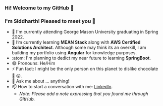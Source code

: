 ### Hi! Welcome to my GitHub 👋
### I'm Siddharth! Pleased to meet you 🤝

- 👜 I'm currently attending George Mason University graduating in Spring 2022.
- 🌱 I’m currently learning **MEAN Stack** along with **AWS Certified Solutions Architect**. Although some may think its an overkill, I am building my portfolio using **Angular** for knowledge purposes.
- :atom: I'm planning to dedict my near future to learning **SpringBoot**.
- 😄 Pronouns: He/Him
- ⚡ Fun fact: I might be the only person on this planet to dislike chocolate 🍫 😜.
- 💬 Ask me about ... anything!
- 📫 How to start a conversation with me: [LinkedIn](https://www.linkedin.com/in/sidharthpatel01/).
  - _Note: Please add a note expressing that you found me through GitHub._

<!-- - 🔭 I’m currently working on Angular -->
<!-- - 📙 Currently reading: Religious texts to analyze correlation with modern science. -->
<!-- - 👯 I’m looking to collaborate on ... -->
<!-- - 🤔 I’m looking for help with ... -->

